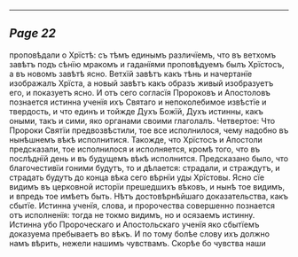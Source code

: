 

---
*Page 22*
---

проповѣдали о Хрїстѣ: съ тѣмъ единымъ различїемъ, что въ ветхомъ завѣтъ подъ сѣнїю мракомъ и гаданїями проповѣдуемъ былъ Хрїстосъ, а въ новомъ завѣтѣ ясно. Ветхїй завѣтъ какъ тѣнь и начертанїе изображалъ Хрїста, а новый завѣтъ какъ образъ живый изобразуетъ его, и показуетъ ясно. И отъ сего согласїя Пророковъ и Апостоловъ познается истинна ученїя ихъ Святаго и непоколебимое извѣстїе и твердость, и что единъ и тойжде Духъ Божїй, Духъ истинны, какъ оными, такъ и сими, яко органами своими глаголалъ.
Четвертое: Что Пророки Святїи предвозвѣстили, тое все исполнилося, чему надобно въ нынѣшнемъ вѣкѣ исполнитися. Такожде, что Хрїстосъ и Апостоли предсказали, тое исполнилося и исполняется, кромѣ того, что въ послѣднїй день и въ будущемъ вѣкѣ исполнится. Предсказано было, что благочестивїи гоними будутъ, то и дѣлается: страдали, и страждутъ, и страдать будутъ до конца вѣка сего вѣрнїи уды Хрїстовы. Ясно сїе видимъ въ церковной исторїи прешедшихъ вѣковъ, и нынѣ тое видимъ, и впредь тое имѣетъ быть. Нѣтъ достовѣрнѣйшаго доказательства, какъ сбытїе. Истинна ученїя, слова, и пророчества совершенно познается отъ исполненїя: тогда не токмо видимъ, но и осязаемъ истинну. Истинна убо Пророческаго и Апостольскаго ученїя яко сбытїемъ доказуема пребываетъ во вѣкъ. И по тому болѣе слову ихъ должно намъ вѣрить, нежели нашимъ чувствамъ. Скорѣе бо чувства наши